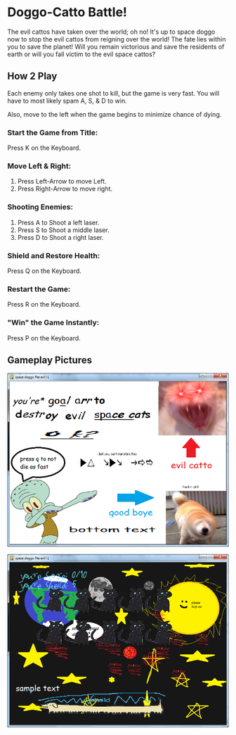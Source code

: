 # Doggo-Catto Battle!

The evil cattos have taken over the world; oh no! It's up to space doggo now to stop the evil cattos from reigning over the world! The fate lies within you to save the planet! Will you remain victorious and save the residents of earth or will you fall victim to the evil space cattos?

## How 2 Play

Each enemy only takes one shot to kill, but the game is very fast.
You will have to most likely spam A, S, & D to win.

Also, move to the left when the game begins to minimize chance of dying.

### Start the Game from Title:
Press K on the Keyboard.

### Move Left & Right:
1. Press Left-Arrow to move Left.
2. Press Right-Arrow to move right.

### Shooting Enemies:
1. Press A to Shoot a left laser.
2. Press S to Shoot a middle laser.
3. Press D to Shoot a right laser.

### Shield and Restore Health:
Press Q on the Keyboard.

### Restart the Game:
Press R on the Keyboard.

### "Win" the Game Instantly:
Press P on the Keyboard.

## Gameplay Pictures

![alt text](https://raw.githubusercontent.com/Fyrelyon/SpaceWar/master/doggo-catto-battle/screenshots/opening.PNG "Start Screen")

![alt text](https://raw.githubusercontent.com/Fyrelyon/SpaceWar/master/doggo-catto-battle/screenshots/gameplay.PNG "Gameplay")

